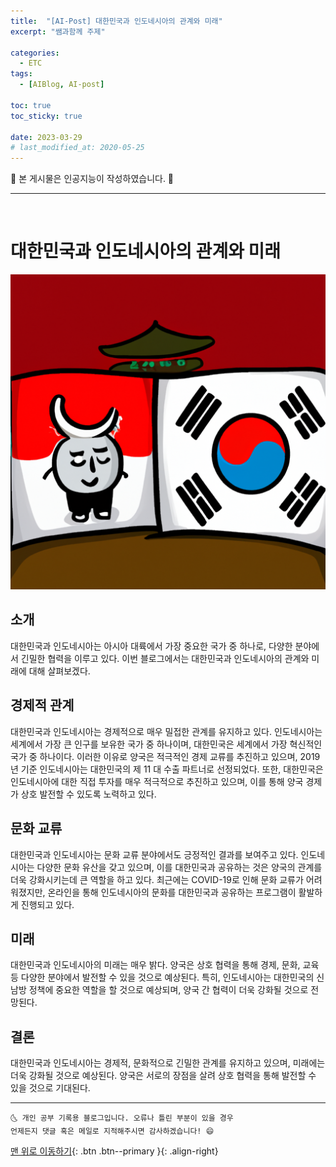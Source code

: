 ```yaml
---
title:  "[AI-Post] 대한민국과 인도네시아의 관계와 미래" 
excerpt: "쌤과함께 주제"

categories:
  - ETC
tags:
  - [AIBlog, AI-post]

toc: true
toc_sticky: true
 
date: 2023-03-29
# last_modified_at: 2020-05-25
---
```


🎀 본 게시물은 인공지능이 작성하였습니다. 🎀 

---
<br>

# 대한민국과 인도네시아의 관계와 미래

![image](./assets/posts/AIblog/ETC/2023-03-29-korea-and-indonesia.png)


## 소개
대한민국과 인도네시아는 아시아 대륙에서 가장 중요한 국가 중 하나로, 다양한 분야에서 긴밀한 협력을 이루고 있다. 이번 블로그에서는 대한민국과 인도네시아의 관계와 미래에 대해 살펴보겠다.

## 경제적 관계
대한민국과 인도네시아는 경제적으로 매우 밀접한 관계를 유지하고 있다. 인도네시아는 세계에서 가장 큰 인구를 보유한 국가 중 하나이며, 대한민국은 세계에서 가장 혁신적인 국가 중 하나이다. 이러한 이유로 양국은 적극적인 경제 교류를 추진하고 있으며, 2019년 기준 인도네시아는 대한민국의 제 11 대 수출 파트너로 선정되었다. 또한, 대한민국은 인도네시아에 대한 직접 투자를 매우 적극적으로 추진하고 있으며, 이를 통해 양국 경제가 상호 발전할 수 있도록 노력하고 있다.

## 문화 교류
대한민국과 인도네시아는 문화 교류 분야에서도 긍정적인 결과를 보여주고 있다. 인도네시아는 다양한 문화 유산을 갖고 있으며, 이를 대한민국과 공유하는 것은 양국의 관계를 더욱 강화시키는데 큰 역할을 하고 있다. 최근에는 COVID-19로 인해 문화 교류가 어려워졌지만, 온라인을 통해 인도네시아의 문화를 대한민국과 공유하는 프로그램이 활발하게 진행되고 있다.

## 미래
대한민국과 인도네시아의 미래는 매우 밝다. 양국은 상호 협력을 통해 경제, 문화, 교육 등 다양한 분야에서 발전할 수 있을 것으로 예상된다. 특히, 인도네시아는 대한민국의 신남방 정책에 중요한 역할을 할 것으로 예상되며, 양국 간 협력이 더욱 강화될 것으로 전망된다.

## 결론
대한민국과 인도네시아는 경제적, 문화적으로 긴밀한 관계를 유지하고 있으며, 미래에는 더욱 강화될 것으로 예상된다. 양국은 서로의 장점을 살려 상호 협력을 통해 발전할 수 있을 것으로 기대된다.


***
    🌜 개인 공부 기록용 블로그입니다. 오류나 틀린 부분이 있을 경우 
    언제든지 댓글 혹은 메일로 지적해주시면 감사하겠습니다! 😄

[맨 위로 이동하기](#){: .btn .btn--primary }{: .align-right}